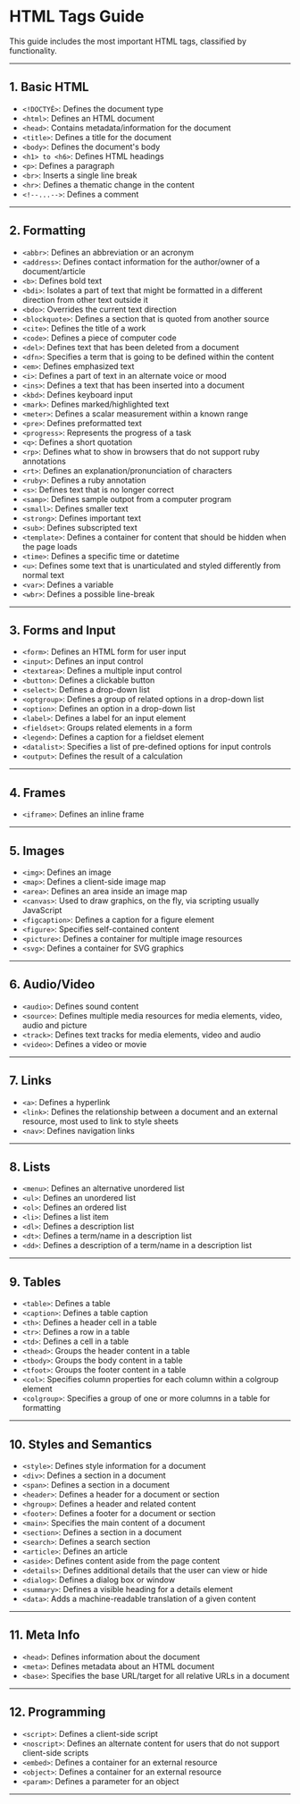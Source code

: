 # HTML Tags Guide

This guide includes the most important HTML tags, classified by functionality.

---

## **1. Basic HTML**
- `<!DOCTYÊ>`: Defines the document type
- `<html>`: Defines an HTML document
- `<head>`: Contains metadata/information for the document
- `<title>`: Defines a title for the document
- `<body>`: Defines the document's body
- `<h1> to <h6>`: Defines HTML headings
- `<p>`: Defines a paragraph
- `<br>`: Inserts a single line break
- `<hr>`: Defines a thematic change in the content
- `<!--...-->`: Defines a comment

---

## **2. Formatting**
- `<abbr>`: Defines an abbreviation or an acronym
- `<address>`: Defines contact information for the author/owner of a document/article
- `<b>`: Defines bold text
- `<bdi>`: Isolates a part of text that might be formatted in a different direction from other text outside it
- `<bdo>`: Overrides the current text direction
- `<blockquote>`: Defines a section that is quoted from another source
- `<cite>`: Defines the title of a work
- `<code>`: Defines a piece of computer code
- `<del>`: Defines text that has been deleted from a document
- `<dfn>`: Specifies a term that is going to be defined within the content
- `<em>`: Defines emphasized text
- `<i>`: Defines a part of text in an alternate voice or mood
- `<ins>`: Defines a text that has been inserted into a document
- `<kbd>`: Defines keyboard input
- `<mark>`: Defines marked/highlighted text
- `<meter>`: Defines a scalar measurement within a known range 
- `<pre>`: Defines preformatted text
- `<progress>`: Represents the progress of a task
- `<q>`: Defines a short quotation
- `<rp>`: Defines what to show in browsers that do not support ruby annotations
- `<rt>`: Defines an explanation/pronunciation of characters
- `<ruby>`: Defines a ruby annotation
- `<s>`: Defines text that is no longer correct
- `<samp>`: Defines sample outpot from a computer program
- `<small>`: Defines smaller text
- `<strong>`: Defines important text
- `<sub>`: Defines subscripted text
- `<template>`: Defines a container for content that should be hidden when the page loads
- `<time>`: Defines a specific time or datetime
- `<u>`: Defines some text that is unarticulated and styled differently from normal text
- `<var>`: Defines a variable
- `<wbr>`: Defines a possible line-break

---

## **3. Forms and Input**
- `<form>`: Defines an HTML form for user input
- `<input>`: Defines an input control
- `<textarea>`: Defines a multiple input control
- `<button>`: Defines a clickable button
- `<select>`: Defines a drop-down list
- `<optgroup>`: Defines a group of related options in a drop-down list
- `<option>`: Defines an option in a drop-down list
- `<label>`: Defines a label for an input element
- `<fieldset>`: Groups related elements in a form
- `<legend>`: Defines a caption for a fieldset element
- `<datalist>`: Specifies a list of pre-defined options for input controls
- `<output>`: Defines the result of a calculation

---

## **4. Frames**
- `<iframe>`: Defines an inline frame

---

## **5. Images**
- `<img>`: Defines an image
- `<map>`: Defines a client-side image map
- `<area>`: Defines an area inside an image map
- `<canvas>`: Used to draw graphics, on the fly, via scripting usually JavaScript
- `<figcaption>`: Defines a caption for a figure element
- `<figure>`: Specifies self-contained content
- `<picture>`: Defines a container for multiple image resources
- `<svg>`: Defines a container for SVG graphics

---

## **6. Audio/Video**
- `<audio>`: Defines sound content
- `<source>`: Defines multiple media resources for media elements, video, audio and picture
- `<track>`: Defines text tracks for media elements, video and audio
- `<video>`: Defines a video or movie

---

## **7. Links**
- `<a>`: Defines a hyperlink
- `<link>`: Defines the relationship between a document and an external resource, most used to link to style sheets
- `<nav>`: Defines navigation links

---

## **8. Lists**
- `<menu>`: Defines an alternative unordered list
- `<ul>`: Defines an unordered list
- `<ol>`: Defines an ordered list
- `<li>`: Defines a list item
- `<dl>`: Defines a description list
- `<dt>`: Defines a term/name in a description list
- `<dd>`: Defines a description of a term/name in a description list

---

## **9. Tables**
- `<table>`: Defines a table
- `<caption>`: Defines a table caption
- `<th>`: Defines a header cell in a table
- `<tr>`: Defines a row in a table
- `<td>`: Defines a cell in a table
- `<thead>`: Groups the header content in a table
- `<tbody>`: Groups the body content in a table
- `<tfoot>`: Groups the footer content in a table
- `<col>`: Specifies column properties for each column within a colgroup element
- `<colgroup>`: Specifies a group of one or more columns in a table for formatting

---

## **10. Styles and Semantics**
- `<style>`: Defines style information for a document
- `<div>`: Defines a section in a document
- `<span>`: Defines a section in a document
- `<header>`: Defines a header for a document or section
- `<hgroup>`: Defines a header and related content
- `<footer>`: Defines a footer for a document or section
- `<main>`: Specifies the main content of a document
- `<section>`: Defines a section in a document
- `<search>`: Defines a search section
- `<article>`: Defines an article
- `<aside>`: Defines content aside from the page content
- `<details>`: Defines additional details that the user can view or hide
- `<dialog>`: Defines a dialog box or window
- `<summary>`: Defines a visible heading for a details element
- `<data>`: Adds a machine-readable translation of a given content

---

## **11. Meta Info**
- `<head>`: Defines information about the document
- `<meta>`: Defines metadata about an HTML document
- `<base>`: Specifies the base URL/target for all relative URLs in a document

---

## **12. Programming**
- `<script>`: Defines a client-side script
- `<noscript>`: Defines an alternate content for users that do not support client-side scripts
- `<embed>`: Defines a container for an external resource
- `<object>`: Defines a container for an external resource
- `<param>`: Defines a parameter for an object

---

